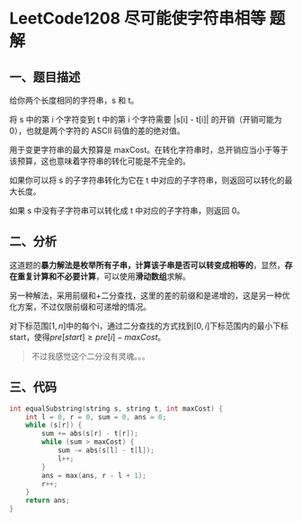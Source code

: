 # LeetCode1208 尽可能使字符串相等 题解

## 一、题目描述

给你两个长度相同的字符串，s 和 t。

将 s 中的第 i 个字符变到 t 中的第 i 个字符需要 |s[i] - t[i]| 的开销（开销可能为 0），也就是两个字符的 ASCII 码值的差的绝对值。

用于变更字符串的最大预算是 maxCost。在转化字符串时，总开销应当小于等于该预算，这也意味着字符串的转化可能是不完全的。

如果你可以将 s 的子字符串转化为它在 t 中对应的子字符串，则返回可以转化的最大长度。

如果 s 中没有子字符串可以转化成 t 中对应的子字符串，则返回 0。



## 二、分析

这道题的**暴力解法是枚举所有子串，计算该子串是否可以转变成相等的**，显然，**存在重复计算和不必要计算**，可以使用**滑动数组**求解。

另一种解法，采用前缀和+二分查找，这里的差的前缀和是递增的，这是另一种优化方案，不过仅限前缀和可递增的情况。

对下标范围$[1,n]$中的每个i，通过二分查找的方式找到$[0,i]$下标范围内的最小下标start，使得$pre[start]\ge pre[i]-maxCost$。

> 不过我感觉这个二分没有灵魂。。。



## 三、代码

```c++
int equalSubstring(string s, string t, int maxCost) {
    int l = 0, r = 0, sum = 0, ans = 0;
    while (s[r]) {
        sum += abs(s[r] - t[r]);
        while (sum > maxCost) {
            sum -= abs(s[l] - t[l]);
            l++;
        }
        ans = max(ans, r - l + 1);
        r++;
    }
    return ans;
}
```

